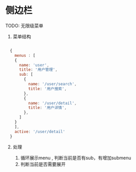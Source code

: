 
# 侧边栏

TODO: 无限级菜单

1. 菜单结构

  ```javascript

    {
      menus : [
      {
        name: 'user',
        title: '用户管理',
        sub: [
          {
            name: '/user/search',
            title: '用户搜索',
          },
          {
            name: '/user/detail',
            title: '用户详情',
          },
        ]
      }
      ],
      active: '/user/detail'
    }
  ```

2. 处理

    1. 循环展示menu  , 判断当前是否有sub，有增加submenu
    2. 判断当前是否需要展开
